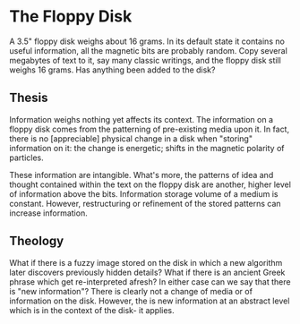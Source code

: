# The Floppy Disk

A 3.5" floppy disk weighs about 16 grams.
In its default state it contains no useful information, all the magnetic bits are probably random.
Copy several megabytes of text to it, say many classic writings, and the floppy disk still weighs 16 grams.
Has anything been added to the disk?


## Thesis

Information weighs nothing yet affects its context.
The information on a floppy disk comes from the patterning of pre-existing media upon it.
In fact, there is no [appreciable] physical change in a disk when "storing" information on it:
the change is energetic; shifts in the magnetic polarity of particles.

These information are intangible.
What's more, the patterns of idea and thought contained within the text on the floppy disk are another, higher level of information above the bits.
Information storage volume of a medium is constant.
However, restructuring or refinement of the stored patterns can increase information.


## Theology

What if there is a fuzzy image stored on the disk in which a new algorithm later discovers previously hidden details?
What if there is an ancient Greek phrase which get re-interpreted afresh?
In either case can we say that there is "new information"?
There is clearly not a change of media or of information on the disk.
However, the is new information at an abstract level which is in the context of the disk- it applies.